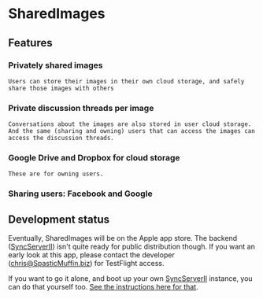 # SharedImages

## Features

### Privately shared images

    Users can store their images in their own cloud storage, and safely share those images with others

### Private discussion threads per image

    Conversations about the images are also stored in user cloud storage. And the same (sharing and owning) users that can access the images can access the discussion threads.
    
### Google Drive and Dropbox for cloud storage

    These are for owning users.

### Sharing users: Facebook and Google

## Development status

Eventually, SharedImages will be on the Apple app store. The backend ([SyncServerII](https://github.com/crspybits/SyncServerII/)) isn't quite ready for public distribution though. If you want an early look at this app, please contact the developer (chris@SpasticMuffin.biz) for TestFlight access.

If you want to go it alone, and boot up your own [SyncServerII](https://github.com/crspybits/SyncServerII/) instance, you can do that yourself too. [See the instructions here for that](https://crspybits.github.io/SyncServerII/).

